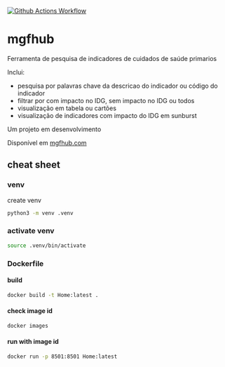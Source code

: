 [![Github Actions Workflow](https://github.com/DiogoCarapito/mgfhub/actions/workflows/main.yaml/badge.svg)](https://github.com/DiogoCarapito/mgfhub/actions/workflows/main.yaml)

# mgfhub
Ferramenta de pesquisa de indicadores de cuidados de saúde primarios 

Inclui:

- pesquisa por palavras chave da descricao do indicador ou código do indicador
- filtrar por com impacto no IDG, sem impacto no IDG ou todos
- visualização em tabela ou cartões 
- visualização de indicadores com impacto do IDG em sunburst

Um projeto em desenvolvimento

Disponível em [mgfhub.com](mgfhub.com)




## cheat sheet

### venv
create venv
```bash
python3 -m venv .venv
```

### activate venv
```bash
source .venv/bin/activate
```

### Dockerfile

#### build
```bash
docker build -t Home:latest .
````

#### check image id
```bash
docker images
````

#### run with image id
```bash
docker run -p 8501:8501 Home:latest
````


